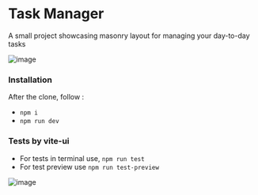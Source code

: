 # Task Manager
A small project showcasing masonry layout for managing your day-to-day tasks

![image](https://github.com/yugs16/task-manager/assets/9073610/4c308cc7-3e60-4aa4-86be-bf75ea4379f3)


### Installation
After the clone, follow :
- `npm i`
- `npm run dev`

### Tests by vite-ui
- For tests in terminal use, `npm run test`
- For test preview use `npm run test-preview`

![image](https://github.com/yugs16/task-manager/assets/9073610/0b92b364-2665-4865-bcdc-2b150039c27f)

